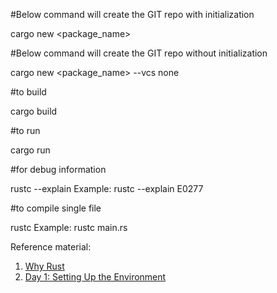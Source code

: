 #Below command will create the GIT repo with initialization

cargo new <package_name>

#Below command will create the GIT repo without initialization

cargo new <package_name> --vcs none

#to build

cargo build

#to run

cargo run

#for debug information

rustc --explain <ErrorCode>
Example: rustc --explain E0277

#to compile single file

rustc <rust ssource file name>
Example: rustc main.rs

Reference material:
1. [Why Rust](https://inpyjama.com/day0-why-rust/)
2. [Day 1: Setting Up the Environment](https://inpyjama.com/day1-setting-up-the-environment/)